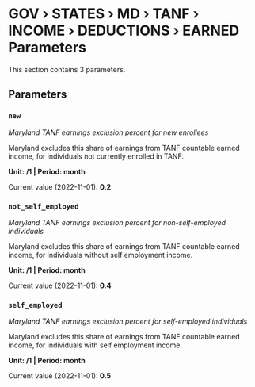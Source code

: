 # GOV › STATES › MD › TANF › INCOME › DEDUCTIONS › EARNED Parameters

This section contains 3 parameters.

## Parameters

### `new`
*Maryland TANF earnings exclusion percent for new enrollees*

Maryland excludes this share of earnings from TANF countable earned income, for individuals not currently enrolled in TANF.

**Unit: /1 | Period: month**

Current value (2022-11-01): **0.2**


### `not_self_employed`
*Maryland TANF earnings exclusion percent for non-self-employed individuals*

Maryland excludes this share of earnings from TANF countable earned income, for individuals without self employment income.

**Unit: /1 | Period: month**

Current value (2022-11-01): **0.4**


### `self_employed`
*Maryland TANF earnings exclusion percent for self-employed individuals*

Maryland excludes this share of earnings from TANF countable earned income, for individuals with self employment income.

**Unit: /1 | Period: month**

Current value (2022-11-01): **0.5**

